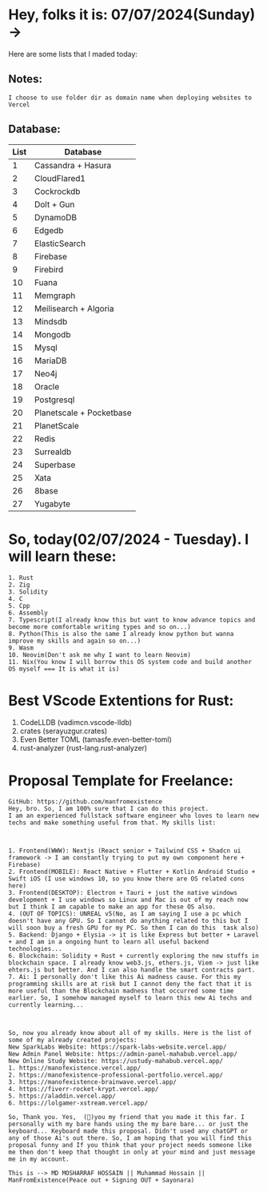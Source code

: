 # Hey, folks it is: 07/07/2024(Sunday) ->
Here are some lists that I maded today:

## Notes:
```
I choose to use folder dir as domain name when deploying websites to Vercel
```

## Database:
| List | Database |
|---|---|
| 1 | Cassandra + Hasura |
| 2 | CloudFlared1 |
| 3 | Cockrockdb |
| 4 | Dolt + Gun |
| 5 | DynamoDB |
| 6 | Edgedb |
| 7 | ElasticSearch |
| 8 | Firebase |
| 9 | Firebird |
| 10 | Fuana |
| 11 | Memgraph |
| 12 | Meilisearch + Algoria |
| 13 | Mindsdb |
| 14 | Mongodb |
| 15 | Mysql |
| 16 | MariaDB |
| 17 | Neo4j |
| 18 | Oracle |
| 19 | Postgresql |
| 20 | Planetscale + Pocketbase |
| 21 | PlanetScale |
| 22 | Redis |
| 23 | Surrealdb |
| 24 | Superbase |
| 25 | Xata |
| 26 | 8base |
| 27 | Yugabyte |


# So, today(02/07/2024 - Tuesday). I will learn these:
```
1. Rust
2. Zig
3. Solidity
4. C
5. Cpp
6. Assembly
7. Typescript(I already know this but want to know advance topics and become more comfortable writing types and so on...)
8. Python(This is also the same I already know python but wanna improve my skills and again so on...)
9. Wasm
10. Neovim(Don't ask me why I want to learn Neovim)
11. Nix(You know I will borrow this OS system code and build another OS myself === It is what it is)
```

# Best VScode Extentions for Rust:
1. CodeLLDB (vadimcn.vscode-lldb)
2. crates (serayuzgur.crates)
3. Even Better TOML (tamasfe.even-better-toml)
4. rust-analyzer (rust-lang.rust-analyzer)

# Proposal Template for Freelance:
```
GitHub: https://github.com/manfromexistence
Hey, bro. So, I am 100% sure that I can do this project.
I am an experienced fullstack software engineer who loves to learn new techs and make something useful from that. My skills list:



1. Frontend(WWW): Nextjs (React senior + Tailwind CSS + Shadcn ui framework -> I am constantly trying to put my own component here + Firebase)
2. Frontend(MOBILE): React Native + Flutter + Kotlin Android Studio + Swift iOS (I use windows 10, so you know there are OS related cons here)                                                                                                                                
3. Frontend(DESKTOP): Electron + Tauri + just the native windows development + I use windows so Linux and Mac is out of my reach now but I think I am capable to make an app for these OS also.
4. (OUT OF TOPICS): UNREAL v5(No, as I am saying I use a pc which doesn't have any GPU. So I cannot do anything related to this but I will soon buy a fresh GPU for my PC. So then I can do this  task also)                                                                  
5. Backend: Django + Elysia -> it is like Express but better + Laravel + and I am in a ongoing hunt to learn all useful backend technologies...                                                                                                                   
6. Blockchain: Solidity + Rust + currently exploring the new stuffs in blockchain space. I already know web3.js, ethers.js, Viem -> just like ehters.js but better. And I can also handle the smart contracts part.
7. Ai: I personally don't like this Ai madness cause. For this my programming skills are at risk but I cannot deny the fact that it is more useful than the Blockchain madness that occurred some time earlier. So, I somehow managed myself to learn this new Ai techs and currently learning...



So, now you already know about all of my skills. Here is the list of some of my already created projects:
New SparkLabs Website: https://spark-labs-website.vercel.app/
New Admin Panel Website: https://admin-panel-mahabub.vercel.app/
New Online Study Website: https://ustudy-mahabub.vercel.app/
1. https://manofexistence.vercel.app/
2. https://manofexistence-professional-portfolio.vercel.app/
3. https://manofexistence-brainwave.vercel.app/
4. https://fiverr-rocket-krypt.vercel.app/
5. https://aladdin.vercel.app/
6. https://lolgamer-xstream.vercel.app/

So, Thank you. Yes,  (👊)you my friend that you made it this far. I personally with my bare hands using the my bare bare... or just the keyboard... Keyboard made this proposal. Didn't used any chatGPT or any of those Ai's out there. So, I am hoping that you will find this proposal funny and If you think that your project needs someone like me then don't keep that thought in only at your mind and just message me in my account.

This is --> MD MOSHARRAF HOSSAIN || Muhammad Hossain || ManFromExistence(Peace out + Signing OUT + Sayonara)
```
